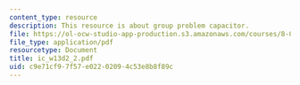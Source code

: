 ```yaml
---
content_type: resource
description: This resource is about group problem capacitor.
file: https://ol-ocw-studio-app-production.s3.amazonaws.com/courses/8-02-physics-ii-electricity-and-magnetism-spring-2007/c9e71cf97f57e02202094c53e8b8f89c_ic_w13d2_2.pdf
file_type: application/pdf
resourcetype: Document
title: ic_w13d2_2.pdf
uid: c9e71cf9-7f57-e022-0209-4c53e8b8f89c
---
```

